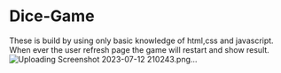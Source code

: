 # Dice-Game 
These is build by using only basic knowledge of html,css and javascript.
When ever the user refresh page the game will restart and show result.
![Uploading Screenshot 2023-07-12 210243.png…]()
